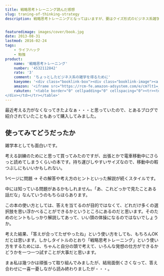 ```yaml
---
title: 戦略思考トレーニング読んだ感想
slug: traning-of-thinking-strategy
description: 戦略思考トレーニングとなってはいますが、要はクイズ形式のビジネス系雑学本です。実際に企業がとった事例を元に、なぜそういった考えに至ったかなどの解説をしています。すぐに答えを見るのではなく、自分だったらどうするか考えながら読むことが大事です。


featuredimage: images/cover/book.jpg
date: 2013-08-31
lastmod: 2016-02-24
tags: 
    - ライフハック
    - 勉強
product:
    name: '戦略思考トレーニング'
    number: '4532112842'
    rate: '3'
    comment: 'ちょっとしたビジネス系の雑学を得るために'
    kaeyome: '<div class="booklink-box"><div class="booklink-image"><a href="http://www.amazon.co.jp/exec/obidos/asin/4532112842/illusionspace-22/" rel="nofollow" target="_blank"><img src="https://ecx.images-amazon.com/images/I/41iy0XD0cKL._SL160_.jpg" style="border: none;" /></a></div><div class="booklink-info"><div class="booklink-name"><a href="http://www.amazon.co.jp/exec/obidos/asin/4532112842/illusionspace-22/" rel="nofollow" target="_blank">戦略思考トレーニング (日経文庫) (日経文庫 I 49)</a><div class="booklink-powered-date">posted with <a href="http://yomereba.com" rel="nofollow" target="_blank">ヨメレバ</a></div></div><div class="booklink-detail">鈴木 貴博 日本経済新聞出版社 2013-04-16    </div><div class="booklink-link2"><div class="shoplinkamazon"><a href="http://www.amazon.co.jp/exec/obidos/asin/4532112842/illusionspace-22/" rel="nofollow" target="_blank" title="アマゾン" >Amazonで購入</a></div><div class="shoplinkrakuten"><a href="http://hb.afl.rakuten.co.jp/hgc/11acbc01.369b1bf6.11acbc02.cabf9fe9/?pc=http%3A%2F%2Fbooks.rakuten.co.jp%2Frb%2F12231023%2F%3Fscid%3Daf_ich_link_urltxt%26m%3Dhttp%3A%2F%2Fm.rakuten.co.jp%2Fev%2Fbook%2F" rel="nofollow" target="_blank" title="楽天ブックス" >楽天ブックスで購入</a></div>                  	  <div class="shoplinkkino"><a href="http://ck.jp.ap.valuecommerce.com/servlet/referral?sid=3085416&pid=882196163&vc_url=http%3A%2F%2Fwww.kinokuniya.co.jp%2Ff%2Fdsg-01-9784532112844" target="_blank" title="kino" >紀伊國屋書店で購入<img src="https://ad.jp.ap.valuecommerce.com/servlet/gifbanner?sid=3085416&pid=882196163" height="1" width="1" border="0"></a></div>	  	  	</div></div><div class="booklink-footer"></div></div>'
    amazon: '<iframe src="https://rcm-fe.amazon-adsystem.com/e/cm?lt1=_blank&bc1=000000&IS2=1&bg1=FFFFFF&fc1=000000&lc1=0000FF&t=illusionspace-22&o=9&p=8&l=as4&m=amazon&f=ifr&ref=ss_til&asins=4532112915" style="width:120px;height:240px;" scrolling="no" marginwidth="0" marginheight="0" frameborder="0"></iframe>'
    rakuten: '<table border="0" cellpadding="0" cellspacing="0"><tr><td valign="top"><div style="border:1px solid;margin:0px;padding:6px 0px;width:120px;text-align:center;float:left"><a href="http://hb.afl.rakuten.co.jp/hgc/11acbc01.369b1bf6.11acbc02.cabf9fe9/?pc=http%3a%2f%2fitem.rakuten.co.jp%2fbook%2f12231023%2f%3fscid%3daf_link_tbl&m=http%3a%2f%2fm.rakuten.co.jp%2fbook%2fi%2f16346303%2f" target="_blank"><img src="https://hbb.afl.rakuten.co.jp/hgb/?pc=http%3a%2f%2fthumbnail.image.rakuten.co.jp%2f%400_mall%2fbook%2fcabinet%2f2844%2f9784532112844.jpg%3f_ex%3d80x80&m=http%3a%2f%2fthumbnail.image.rakuten.co.jp%2f%400_mall%2fbook%2fcabinet%2f2844%2f9784532112844.jpg%3f_ex%3d64x64" alt="【送料無料】戦略思考トレーニング..." border="0" style="margin:0px;padding:0px"></a><p style="font-size:12px;line-height:1.4em;text-align:left;margin:0px;padding:2px 6px"><a href="http://hb.afl.rakuten.co.jp/hgc/11acbc01.369b1bf6.11acbc02.cabf9fe9/?pc=http%3a%2f%2fitem.rakuten.co.jp%2fbook%2f12231023%2f%3fscid%3daf_link_tbl&m=http%3a%2f%2fm.rakuten.co.jp%2fbook%2fi%2f16346303%2f" target="_blank">【送料無料】戦略思考トレーニング...</a>
</div></td></tr></table>'
---
```


最近考える力がなくなってきたよなぁ・・・と思っていたので、とあるブログで紹介されていたこともあって購入してみました。


## 使ってみてどうだったか


雑学本としても面白いです。

考える訓練のためにと思って買ってみたのですが、出張とかで電車移動中にさらっと読めてしまうくらいの本です。持ち運びしやすいサイズなので、移動中の暇つぶしにもいいかもしれない。

1ページに問題 → その解答や考え方のヒントといった解説が続くスタイルです。

中には知っている問題があるかもしれません。「あ、これどっかで見たことある話だな」なんていうのもちらほらあります。

この本の使い方としては、答えを当てるのが目的ではなくて、どれだけ多くの選択肢を思い浮かべることができるかというところにあるのだと思います。そのためのヒントもしっかり解説してあって、いい頭の体操になるのではないでしょうか。

考えた結果、「答えが合ってたぜやったね」という使い方をしても、もちろんOKだとは思います。しかしタイトルのとおり「戦略思考トレーニング」という使い方をするためには、ちゃんと自分の頭で考えて、いろんな発想の仕方ができるかどうかを一つ一つ試すことが大事だと思います。

まぁ私は幾つかは頑張って取り組んでみましたが、結局面倒くさくなって、答え合わせに一喜一憂しながら読み終わりましたが・・・。


  